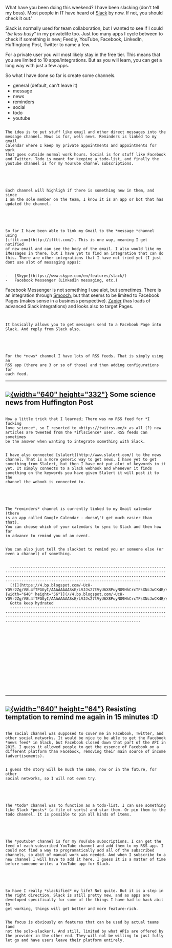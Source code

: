 ﻿What have you been doing this weekend? I have been slacking (don\'t tell
my boss). Most people in IT have heard of [Slack](https://slack.com/) by
now. If not, you should check it out.\'

Slack is normally used for team collaboration, but I wanted to see if I
could \"*be less busy*\" in my privatelife too. Just too many apps I
cycle between to check if something is new; Feedly, YouTube, Facebook,
LinkedIn, Huffingtong Post, Twitter to name a few.

For a private user you will most likely stay in the free tier. This
means that you are limited to 10 apps/integrations. But as you will
learn, you can get a long way with just a few apps.

So what I have done so far is create some channels.


-   general (default, can\'t leave it)
-   message
-   news
-   reminders
-   social
-   todo
-   youtube

```

The idea is to put stuff like email and other direct messages into the
message channel. News is for, well news. Reminders is linked to my gmail
calendar where I keep my private appointments and appointments for work
that goes outside normal work hours. Social is for stuff like Facebook
and Twitter. Todo is meant for keeping a todo-list, and finally the
youtube channel is for my YouTube channel subscriptions.

```

```



```

```

Each channel will highligh if there is something new in them, and since
I am the sole member on the team, I know it is an app or bot that has
updated the channel.

```

```



```

```

So far I have been able to link my Gmail to the *message *channel using
[ifttt.com](http://ifttt.com/). This is one way, meaning I get notified
of new email and can see the body of the email. I also would like my
iMessages in there, but I have yet to find an integration that can do
this. There are other integrations that I have not tried yet (I just
dont use alot of messaging apps):

```

```

-   [Skype](https://www.skype.com/en/features/slack/)
-   Facebook Messenger (LinkedIn messaging, etc.)

```

Facebook Messenger is not something I use alot, but sometimes. There is
an integration through
[Smooch](https://smooch.io/integrations/messenger/), but that seems to
be limited to Facebook Pages (makes sense in a business perspective).
[Zapier](http://zapier.com/) (has loads of advanced Slack
integrations) and looks also to target Pages.

```

```

```

It basically allows you to get messages send to a Facebook Page into
Slack. And reply from Slack also.

```

```



```

```

For the *news* channel I have lots of RSS feeds. That is simply using an
RSS app (there are 3 or so of those) and then adding configurations for
each feed.

```

  --------------------------------------------------------------------------------------------------------------------------------------------------------------------------------------------------------------------------------------------------------------------
  [![](https://1.bp.blogspot.com/-1_sZNnP0h4g/V8L1rGK4TPI/AAAAAAAASr4/j_QQ2JYK3JkmWRzPlIoH430ejKC8weAxQCK4B/s640/news.PNG){width="640" height="332"}](//1.bp.blogspot.com/-1_sZNnP0h4g/V8L1rGK4TPI/AAAAAAAASr4/j_QQ2JYK3JkmWRzPlIoH430ejKC8weAxQCK4B/s1600/news.PNG)
  Some science news from Huffington Post
  --------------------------------------------------------------------------------------------------------------------------------------------------------------------------------------------------------------------------------------------------------------------

```

Now a little trick that I learned; There was no RSS feed for *I fucking
love science*, so I resorted to <https://twitrss.me/> as all (?) new
articles are tweeted from the *iflscience* user. RSS feeds can sometimes
be the answer when wanting to integrate something with Slack.

```

```

I have also connected [slalert](http://www.slalert.com/) to the news
channel. That is a more generic way to get news. I have yet to get
something from Slalert, but then I have not put alot of keywords in it
yet. It simply connects to a Slack webhook and whenever it finds
something on the keywords you have given Slalert it will post it to the
channel the webook is connected to. 

```

```



```

```

The *reminders* channel is currently linked to my Gmail calendar (there
is an app called Google Calendar - doesn\'t get much easier than that).
You can choose which of your calendars to sync to Slack and then how far
in advance to remind you of an event.

```

```

You can also just tell the slackbot to remind you or someone else (or
even a channel) of something.

```

```

  ---------------------------------------------------------------------------------------------------------------------------------------------------------------------------------------------------------------------------------------------------------------------------
  [![](https://4.bp.blogspot.com/-UcH-YOVr2Zg/V8L4fTPGGyI/AAAAAAAASsE/LVJJs27tVyU6X8PuyNO9HhCrcTFsXNcJwCK4B/s640/reminder.PNG){width="640" height="56"}](//4.bp.blogspot.com/-UcH-YOVr2Zg/V8L4fTPGGyI/AAAAAAAASsE/LVJJs27tVyU6X8PuyNO9HhCrcTFsXNcJwCK4B/s1600/reminder.PNG)
  Gotta keep hydrated
  ---------------------------------------------------------------------------------------------------------------------------------------------------------------------------------------------------------------------------------------------------------------------------

```

```



```

```



```

```



```

```



```

```



```

  -----------------------------------------------------------------------------------------------------------------------------------------------------------------------------------------------------------------------------------------------------------------------------
  [![](https://1.bp.blogspot.com/-FHRo66SKevo/V8L_ZC2YIDI/AAAAAAAASsU/Z_8J9I2cRrIPX9ro0dixrvKoPxRYLJFmwCK4B/s640/reminder2.PNG){width="640" height="64"}](//1.bp.blogspot.com/-FHRo66SKevo/V8L_ZC2YIDI/AAAAAAAASsU/Z_8J9I2cRrIPX9ro0dixrvKoPxRYLJFmwCK4B/s1600/reminder2.PNG)
  Resisting temptation to remind me again in 15 minutes :D
  -----------------------------------------------------------------------------------------------------------------------------------------------------------------------------------------------------------------------------------------------------------------------------

```

The social channel was supposed to cover me in Facebook, Twitter, and
other social networks. It would be nice to be able to get the Facebook
*news feed* in Slack, but Facebook closed down that part of the API in
2015. I guess it allowed people to get the essence of Facebook on a
different platform than Facebook, removing their main source of income
(advertisements).

```

```

I guess the story will be much the same, now or in the future, for other
social networks, so I will not even try.

```

```



```

```

The *todo* channel was to function as a todo-list. I can use something
like Slack *posts* (a file of sorts) and star them. Or pin them to the
todo channel. It is possible to pin all kinds of items.

```

```



```

```

The *youtube* channel is for my YouTube subscriptions. I can get the
feed of each subscribed YouTube channel and add them to my RSS app. I
could not find a way to programatically add all of the subscribed
channels, so abit of manual work was needed. And when I subscribe to a
new channel I will have to add it here. I guess it is a matter of time
before someone writes a YouTube app for Slack.

```

```



```

```

So have I really *slackified* my life? Not quite. But it is a step in
the right direction. Slack is still pretty new, and as apps are
developed specifically for some of the things I have had to hack abit to
get working, things will get better and more feature-rich.

```

```

The focus is obviously on features that can be used by actual teams (and
not the solo-slacker). And still, limited by what APIs are offered by
the provider in the other end. They will not be willing to just fully
let go and have users leave their platform entirely.

```

```

```
